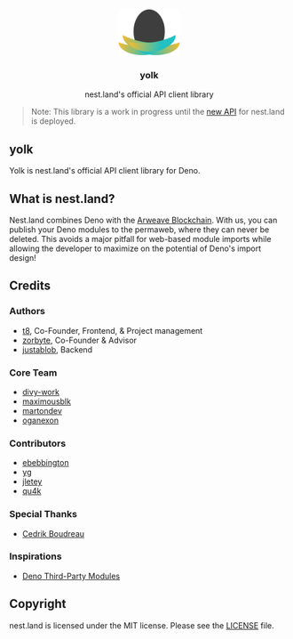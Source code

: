 <br />
<p align="center">
  <a href="https://nest.land/">
    <img src="https://raw.githubusercontent.com/nestdotland/yolk/master/assets/logo_light.png" alt="nest.land logo (light version)" width="110">
  </a>

  <h3 align="center">yolk</h3>

  <p align="center">
    nest.land's official API client library
 </p>
</p>

> Note: This library is a work in progress until the [new API](https://github.com/nestdotland/api) for nest.land is deployed.

## yolk

Yolk is nest.land's official API client library for Deno.

## What is nest.land?

Nest.land combines Deno with the [Arweave Blockchain](https://www.arweave.org/). With us, you can publish your Deno modules to the permaweb, where they can never be deleted. This avoids a major pitfall for web-based module imports while allowing the developer to maximize on the potential of Deno's import design!

## Credits

### Authors

- [t8](https://github.com/t8), Co-Founder, Frontend, & Project management
- [zorbyte](https://github.com/zorbyte), Co-Founder & Advisor
- [justablob](https://github.com/justablob), Backend

### Core Team

- [divy-work](https://github.com/divy-work)
- [maximousblk](https://github.com/maximousblk)
- [martondev](https://github.com/MartonDev)
- [oganexon](https://github.com/oganexon)

### Contributors

- [ebebbington](https://github.com/ebebbington)
- [yg](https://github.com/yg)
- [jletey](https://github.com/jletey)
- [qu4k](https://github.com/Qu4k)

### Special Thanks

- [Cedrik Boudreau](https://github.com/cedriking)

### Inspirations

- [Deno Third-Party Modules](https://deno.land/x)

## Copyright

nest.land is licensed under the MIT license. Please see the [LICENSE](../LICENSE) file.
